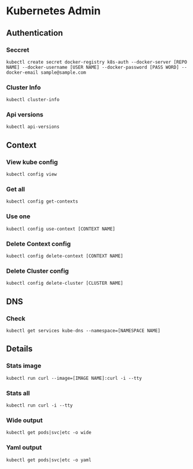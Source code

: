 # Kubernetes Admin

## Authentication

### Seccret
```
kubectl create secret docker-registry k8s-auth --docker-server [REPO NAME] --docker-username [USER NAME] --docker-password [PASS WORD] --docker-email sample@sample.com
```
### Cluster Info
```
kubectl cluster-info
```
### Api versions
```
kubectl api-versions
```

## Context
### View kube config
```
kubectl config view
```
### Get all
```
kubectl config get-contexts
```
### Use one
```
kubectl config use-context [CONTEXT NAME]
```
### Delete Context config
```
kubectl config delete-context [CONTEXT NAME]
```
### Delete Cluster config
```
kubectl config delete-cluster [CLUSTER NAME]
```

## DNS
### Check
```
kubectl get services kube-dns --namespace=[NAMESPACE NAME]
```

## Details
### Stats image
```
kubectl run curl --image=[IMAGE NAME]:curl -i --tty
```
### Stats all
```
kubectl run curl -i --tty
```
### Wide output
```
kubectl get pods|svc|etc -o wide
```
### Yaml output
```
kubectl get pods|svc|etc -o yaml
```
